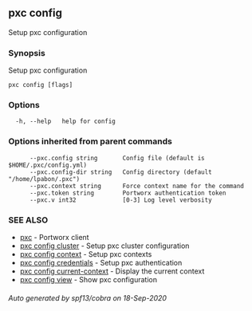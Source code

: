 ## pxc config

Setup pxc configuration

### Synopsis

Setup pxc configuration

```
pxc config [flags]
```

### Options

```
  -h, --help   help for config
```

### Options inherited from parent commands

```
      --pxc.config string       Config file (default is $HOME/.pxc/config.yml)
      --pxc.config-dir string   Config directory (default "/home/lpabon/.pxc")
      --pxc.context string      Force context name for the command
      --pxc.token string        Portworx authentication token
      --pxc.v int32             [0-3] Log level verbosity
```

### SEE ALSO

* [pxc](pxc.md)	 - Portworx client
* [pxc config cluster](pxc_config_cluster.md)	 - Setup pxc cluster configuration
* [pxc config context](pxc_config_context.md)	 - Setup pxc contexts
* [pxc config credentials](pxc_config_credentials.md)	 - Setup pxc authentication
* [pxc config current-context](pxc_config_current-context.md)	 - Display the current context
* [pxc config view](pxc_config_view.md)	 - Show pxc configuration

###### Auto generated by spf13/cobra on 18-Sep-2020
